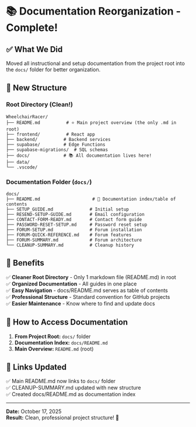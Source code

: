 # 📚 Documentation Reorganization - Complete!

## ✅ What We Did

Moved all instructional and setup documentation from the project root into the `docs/` folder for better organization.

## 📁 New Structure

### Root Directory (Clean!)
```
WheelchairRacer/
├── README.md          # ⭐ Main project overview (the only .md in root)
├── frontend/          # React app
├── backend/          # Backend services
├── supabase/         # Edge Functions
├── supabase-migrations/  # SQL schemas
├── docs/             # 📚 All documentation lives here!
├── data/
└── .vscode/
```

### Documentation Folder (`docs/`)
```
docs/
├── README.md                    # 📖 Documentation index/table of contents
├── SETUP_GUIDE.md              # Initial setup
├── RESEND-SETUP-GUIDE.md       # Email configuration
├── CONTACT-FORM-READY.md       # Contact form guide
├── PASSWORD-RESET-SETUP.md     # Password reset setup
├── FORUM-SETUP.md              # Forum installation
├── FORUM-QUICK-REFERENCE.md    # Forum features
├── FORUM-SUMMARY.md            # Forum architecture
└── CLEANUP-SUMMARY.md          # Cleanup history
```

## 🎯 Benefits

✅ **Cleaner Root Directory** - Only 1 markdown file (README.md) in root  
✅ **Organized Documentation** - All guides in one place  
✅ **Easy Navigation** - docs/README.md serves as table of contents  
✅ **Professional Structure** - Standard convention for GitHub projects  
✅ **Easier Maintenance** - Know where to find and update docs  

## 🔗 How to Access Documentation

1. **From Project Root:** `docs/` folder
2. **Documentation Index:** `docs/README.md`
3. **Main Overview:** `README.md` (root)

## 📝 Links Updated

✅ Main README.md now links to `docs/` folder  
✅ CLEANUP-SUMMARY.md updated with new structure  
✅ Created docs/README.md as documentation index  

---

**Date:** October 17, 2025  
**Result:** Clean, professional project structure! 🎉
